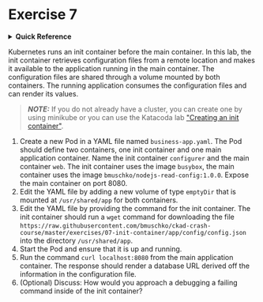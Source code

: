 # Exercise 7

<details>
<summary><b>Quick Reference</b></summary>
<p>

* Namespace: `default`<br>
* Documentation: [Init Containers](https://kubernetes.io/docs/concepts/workloads/pods/init-containers/), [Pods](https://kubernetes.io/docs/concepts/workloads/pods/), [Volumes](https://kubernetes.io/docs/concepts/storage/volumes/)

</p>
</details>

Kubernetes runs an init container before the main container. In this lab, the init container retrieves configuration files from a remote location and makes it available to the application running in the main container. The configuration files are shared through a volume mounted by both containers. The running application consumes the configuration files and can render its values.

> **_NOTE:_** If you do not already have a cluster, you can create one by using minikube or you can use the Katacoda lab ["Creating an init container"](https://learning.oreilly.com/scenarios/ckad-multi-container-creating/9781098104986/).

1. Create a new Pod in a YAML file named `business-app.yaml`. The Pod should define two containers, one init container and one main application container. Name the init container `configurer` and the main container `web`. The init container uses the image `busybox`, the main container uses the image `bmuschko/nodejs-read-config:1.0.0`. Expose the main container on port 8080.
2. Edit the YAML file by adding a new volume of type `emptyDir` that is mounted at `/usr/shared/app` for both containers.
3. Edit the YAML file by providing the command for the init container. The init container should run a `wget` command for downloading the file `https://raw.githubusercontent.com/bmuschko/ckad-crash-course/master/exercises/07-init-container/app/config/config.json` into the directory `/usr/shared/app`.
4. Start the Pod and ensure that it is up and running.
5. Run the command `curl localhost:8080` from the main application container. The response should render a database URL derived off the information in the configuration file.
6. (Optional) Discuss: How would you approach a debugging a failing command inside of the init container?
